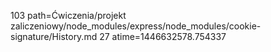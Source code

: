 103 path=Ćwiczenia/projekt zaliczeniowy/node_modules/express/node_modules/cookie-signature/History.md
27 atime=1446632578.754337
